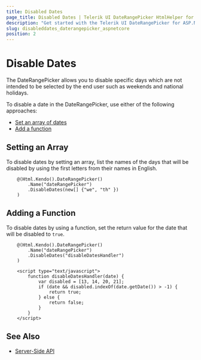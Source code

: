 ```yaml
---
title: Disabled Dates
page_title: Disabled Dates | Telerik UI DateRangePicker HtmlHelper for ASP.NET Core
description: "Get started with the Telerik UI DateRangePicker for ASP.NET Core and learn how to disable specific dates in the HTML Helper."
slug: disableddates_daterangepicker_aspnetcore
position: 2
---
```


# Disable Dates

The DateRangePicker allows you to disable specific days which are not intended to be selected by the end user such as weekends and national holidays.

To disable a date in the DateRangePicker, use either of the following approaches:

* [Set an array of dates](#setting-an-array)
* [Add a function](#adding-a-function)

## Setting an Array

To disable dates by setting an array, list the names of the days that will be disabled by using the first letters from their names in English.

```
    @(Html.Kendo().DateRangePicker()
        .Name("dateRangePicker")
        .DisableDates(new[] {"we", "th" })
    )
```

## Adding a Function

To disable dates by using a function, set the return value for the date that will be disabled to `true`.

```
    @(Html.Kendo().DateRangePicker()
        .Name("dateRangePicker")
        .DisableDates("disableDatesHandler")
    )

    <script type="text/javascript">
        function disableDatesHandler(date) {
            var disabled = [13, 14, 20, 21];
            if (date && disabled.indexOf(date.getDate()) > -1) {
                return true;
            } else {
                return false;
            }
        }
    </script>
```

## See Also

* [Server-Side API](/api/daterangepicker)

